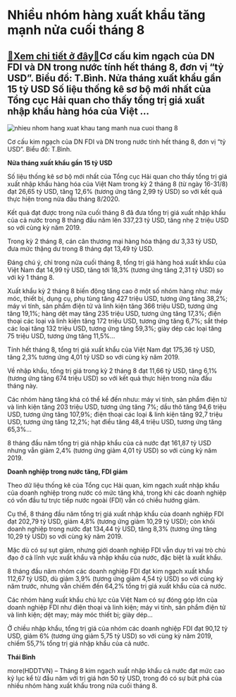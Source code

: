 Nhiều nhóm hàng xuất khẩu tăng mạnh nửa cuối tháng 8
====================================================

[:gift:Xem chi tiết ở đây:gift:](https://hddtvn.com/nhieu-nhom-hang-xuat-khau-tang-manh-nua-cuoi-thang-8/)Cơ cấu kim ngạch của DN FDI và DN trong nước tính hết tháng 8, đơn vị “tỷ USD”. Biểu đồ: T.Bình. Nửa tháng xuất khẩu gần 15 tỷ USD Số liệu thống kê sơ bộ mới nhất của Tổng cục Hải quan cho thấy tổng trị giá xuất nhập khẩu hàng hóa của Việt …
-------------------------------------------------------------------------------------------------------------------------------------------------------------------------------------------------------------------------------------------------





![nhieu nhom hang xuat khau tang manh nua cuoi thang 8](https://haiquanonline.com.vn/stores/news_dataimages/binhht/092020/16/15/in_article/0410_8_thang.jpg?rt=20200916175528 "Nhiều nhóm hàng xuất khẩu tăng mạnh nửa cuối tháng 8")


Cơ cấu kim ngạch của DN FDI và DN trong nước tính hết tháng 8, đơn vị “tỷ USD”. Biểu đồ: T.Bình.



**Nửa tháng xuất khẩu gần 15 tỷ USD**


Số liệu thống kê sơ bộ mới nhất của Tổng cục Hải quan cho thấy tổng trị giá xuất nhập khẩu hàng hóa của Việt Nam trong kỳ 2 tháng 8 (từ ngày 16-31/8) đạt 26,65 tỷ USD, tăng 12,6% (tương ứng tăng 2,99 tỷ USD) so với kết quả thực hiện trong nửa đầu tháng 8/2020.


Kết quả đạt được trong nửa cuối tháng 8 đã đưa tổng trị giá xuất nhập khẩu của cả nước trong 8 tháng đầu năm lên 337,23 tỷ USD, tăng nhẹ 2 triệu USD so với cùng kỳ năm 2019.


Trong kỳ 2 tháng 8, cán cân thương mại hàng hóa thặng dư 3,33 tỷ USD, đưa mức thặng dư trong 8 tháng đạt 13,49 tỷ USD.


Đáng chú ý, chỉ trong nửa cuối tháng 8, tổng trị giá hàng hoá xuất khẩu của Việt Nam đạt 14,99 tỷ USD, tăng tới 18,3% (tương ứng tăng 2,31 tỷ USD) so với kỳ 1 tháng 8.


Xuất khẩu kỳ 2 tháng 8 biến động tăng cao ở một số nhóm hàng như: máy móc, thiết bị, dụng cụ, phụ tùng tăng 427 triệu USD, tương ứng tăng 38,2%; máy vi tính, sản phẩm điện tử và linh kiện tăng 366 triệu USD, tương ứng tăng 19,1%; hàng dệt may tăng 235 triệu USD, tương ứng tăng 17,3%; điện thoại các loại và linh kiện tăng 172 triệu USD, tương ứng tăng 6,7%; sắt thép các loại tăng 132 triệu USD, tương ứng tăng 59,3%; giày dép các loại tăng 75 triệu USD, tương ứng tăng 11,5%…


Tính hết tháng 8, tổng trị giá xuất khẩu của Việt Nam đạt 175,36 tỷ USD, tăng 2,3% tương ứng 4,01 tỷ USD so với cùng kỳ năm 2019.


Về nhập khẩu, tổng trị giá trong kỳ 2 tháng 8 đạt 11,66 tỷ USD, tăng 6,1% (tương ứng tăng 674 triệu USD) so với kết quả thực hiện trong nửa đầu tháng này.


Các nhóm hàng tăng khá có thể kể đến nhưu: máy vi tính, sản phẩm điện tử và linh kiện tăng 203 triệu USD, tương ứng tăng 7%; dầu thô tăng 94,6 triệu USD, tương ứng tăng 107,9%; điện thoại các loại & linh kiện tăng 92,7 triệu USD, tương ứng tăng 12,2%; hạt điều tăng 48,4 triệu USD, tương ứng tăng 65,3%…


8 tháng đầu năm tổng trị giá nhập khẩu của cả nước đạt 161,87 tỷ USD nhưng vẫn giảm 2,4% (tương ứng giảm 4,01 tỷ USD) so với cùng kỳ năm 2019.


**Doanh nghiệp trong nước tăng, FDI giảm**


Theo dữ liệu thống kê của Tổng cục Hải quan, kim ngạch xuất nhập khẩu của doanh nghiệp trong nước có mức tăng khá, trong khi các doanh nghiệp có vốn đầu tư trực tiếp nước ngoài (FDI) vẫn có chiều hướng giảm.


Cụ thể, 8 tháng đầu năm tổng trị giá xuất nhập khẩu của doanh nghiệp FDI đạt 202,79 tỷ USD, giảm 4,8% (tương ứng giảm 10,29 tỷ USD); còn khối doanh nghiệp trong nước đạt 134,44 tỷ USD, tăng 8,3% (tương ứng tăng 10,29 tỷ USD) so với cùng kỳ năm 2019.


Mặc dù có sự sụt giảm, nhưng giới doanh nghiệp FDI vẫn duy trì vai trò chủ đạo ở cả lĩnh vực xuất khẩu và nhập khẩu của nước, đặc biệt là xuất khẩu.


8 tháng đầu năm nhóm các doanh nghiệp FDI đạt kim ngạch xuất khẩu 112,67 tỷ USD, dù giảm 3,9% (tương ứng giảm 4,54 tỷ USD) so với cùng kỳ năm trước, nhưng vẫn chiếm đến 64,2% tổng trị giá xuất khẩu của cả nước.


Các nhóm hàng xuất khẩu chủ lực của Việt Nam có sự đóng góp lớn của doanh nghiệp FDI như điện thoại và linh kiện; máy vi tính, sản phẩm điện tử và linh kiện; dệt may; máy móc thiết bị; giày dép…


Ở chiều nhập khẩu, tổng trị giá của nhóm các doanh nghiệp FDI đạt 90,12 tỷ USD, giảm 6% (tương ứng giảm 5,75 tỷ USD) so với cùng kỳ năm 2019, chiếm 55,7% tổng trị giá nhập khẩu của cả nước.




**Thái Bình**



more(HDDTVN) – Tháng 8 kim ngạch xuất nhập khẩu cả nước đạt mức cao kỷ lục kể từ đầu năm với trị giá hơn 50 tỷ USD, trong đó có sự bứt phá của nhiều nhóm hàng xuất khẩu trong nửa cuối tháng 8.

